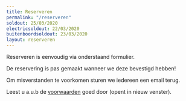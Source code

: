```yaml
---
title: Reserveren
permalink: "/reserveren"
soldout: 25/03/2020
electricsoldout: 22/03/2020
buitenboordsoldout: 23/03/2020
layout: reserveren
---
```


Reserveren is eenvoudig via onderstaand formulier.

De reservering is pas gemaakt wanneer we deze bevestigd hebben!

Om misverstanden te voorkomen sturen we iedereen een email terug.

Leest u a.u.b de [voorwaarden](voorwaarden) goed door (opent in nieuw venster).
